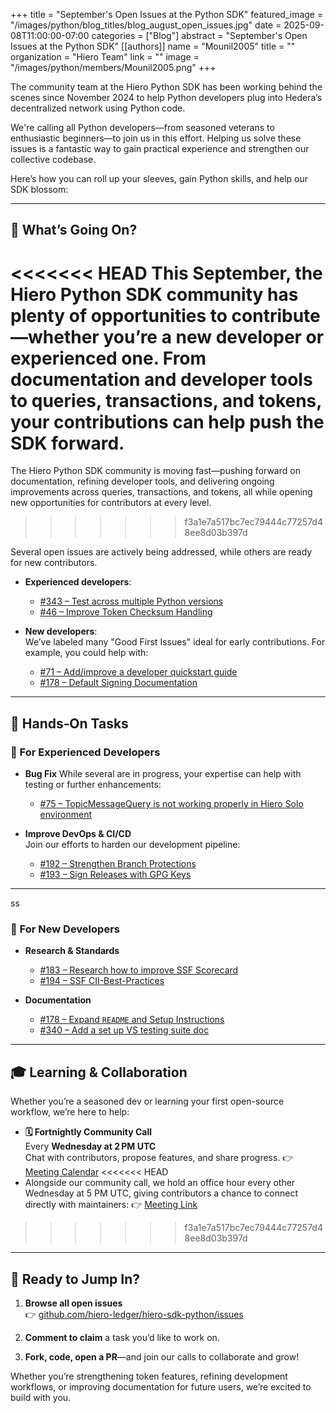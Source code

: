 +++
title = "September's Open Issues at the Python SDK"
featured_image = "/images/python/blog_titles/blog_august_open_issues.jpg"
date = 2025-09-08T11:00:00-07:00
categories = ["Blog"]
abstract = "September's Open Issues at the Python SDK"
[[authors]]
name = "Mounil2005"
title = ""
organization = "Hiero Team"
link = ""
image = "/images/python/members/Mounil2005.png"
+++

The community team at the Hiero Python SDK has been working behind the scenes since November 2024 to help Python developers plug into Hedera’s decentralized network using Python code.

We're calling all Python developers—from seasoned veterans to enthusiastic beginners—to join us in this effort. Helping us solve these issues is a fantastic way to gain practical experience and strengthen our collective codebase.

Here’s how you can roll up your sleeves, gain Python skills, and help our SDK blossom:

---

## 🚀 What’s Going On?

<<<<<<< HEAD
This September, the Hiero Python SDK community has plenty of opportunities to contribute—whether you’re a new developer or experienced one. From documentation and developer tools to queries, transactions, and tokens, your contributions can help push the SDK forward.
=======
The Hiero Python SDK community is moving fast—pushing forward on documentation, refining developer tools, and delivering ongoing improvements across queries, transactions, and tokens, all while opening new opportunities for contributors at every level.
>>>>>>> f3a1e7a517bc7ec79444c77257d48ee8d03b397d

Several open issues are actively being addressed, while others are ready for new contributors.  

- **Experienced developers**:  
  - [#343 – Test across multiple Python versions](https://github.com/hiero-ledger/hiero-sdk-python/issues/343)
  - [#46 – Improve Token Checksum Handling](https://github.com/hiero-ledger/hiero-sdk-python/issues/46)

- **New developers**:  
  We’ve labeled many "Good First Issues" ideal for early contributions. For example, you could help with:
  - [#71 – Add/improve a developer quickstart guide](https://github.com/hiero-ledger/hiero-sdk-python/issues/71)
  - [#178 – Default Signing Documentation](https://github.com/hiero-ledger/hiero-sdk-python/issues/178)  

---

## 🔧 Hands‑On Tasks

### 🧠 For Experienced Developers
- **Bug Fix**
  While several are in progress, your expertise can help with testing or further enhancements:  
  - [#75 – TopicMessageQuery is not working properly in Hiero Solo environment](https://github.com/hiero-ledger/hiero-sdk-python/issues/75)

- **Improve DevOps & CI/CD**  
  Join our efforts to harden our development pipeline:
  - [#192 – Strengthen Branch Protections](https://github.com/hiero-ledger/hiero-sdk-python/issues/192)  
  - [#193 – Sign Releases with GPG Keys](https://github.com/hiero-ledger/hiero-sdk-python/issues/193)

---
ss
### 🌱 For New Developers

- **Research & Standards**
  - [#183 – Research how to improve SSF Scorecard](https://github.com/hiero-ledger/hiero-sdk-python/issues/183)
  - [#194 – SSF CII-Best-Practices](https://github.com/hiero-ledger/hiero-sdk-python/issues/194)
 

- **Documentation**
  - [#178 – Expand `README` and Setup Instructions](https://github.com/hiero-ledger/hiero-sdk-python/issues/178)  
  - [#340 – Add a set up VS testing suite doc](https://github.com/hiero-ledger/hiero-sdk-python/issues/340)

---

## 🎓 Learning & Collaboration

Whether you’re a seasoned dev or learning your first open-source workflow, we’re here to help:

- **🗓️ Fortnightly Community Call**  
  Every **Wednesday at 2 PM UTC**  
  Chat with contributors, propose features, and share progress.
   👉 [Meeting Calendar](https://zoom-lfx.platform.linuxfoundation.org/meeting/92041330205?password=2f345bee-0c14-4dd5-9883-06fbc9c60581
   )
<<<<<<< HEAD
- Alongside our community call, we hold an office hour every other Wednesday at 5 PM UTC, giving contributors a chance to connect directly with maintainers:
👉 [Meeting Link](https://zoom-lfx.platform.linuxfoundation.org/meeting/99912667426?password=5b584a0e-1ed7-49d3-b2fc-dc5ddc888338)

>>>>>>> f3a1e7a517bc7ec79444c77257d48ee8d03b397d
---

## 🏁 Ready to Jump In?

1. **Browse all open issues**  
   👉 [github.com/hiero-ledger/hiero-sdk-python/issues](https://github.com/hiero-ledger/hiero-sdk-python/issues)

2. **Comment to claim** a task you’d like to work on.

3. **Fork, code, open a PR**—and join our calls to collaborate and grow!

Whether you’re strengthening token features, refining development workflows, or improving documentation for future users, we’re excited to build with you.
